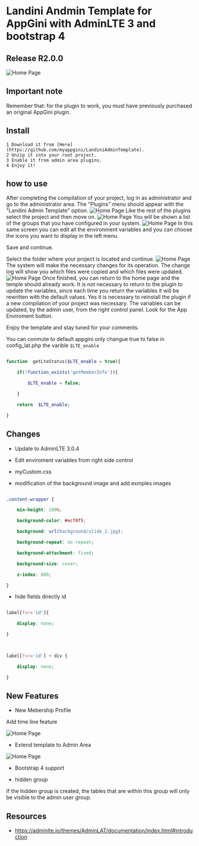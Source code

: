 
# Landini Andmin Template for AppGini with AdminLTE 3 and bootstrap 4

## Release R2.0.0


![Home Page](https://raw.githubusercontent.com/myappgini/LandiniAdminTemplate/master/LAT/screenshots/Template001.PNG)

## Important note

Remember that: for the plugin to work, you must have previously purchased an original AppGini plugin.

## Install

    1 Download it from [Here](https://github.com/myappgini/LandiniAdminTemplate).
    2 Unzip it into your root project.
    3 Enable it from admin area plugins.
    4 Enjoy it!

## how to use

After completing the compilation of your project, log in as administrator and go to the administrator area. The "Plugins" menu should appear with the "Landini Admin Template" option.
![Home Page](https://raw.githubusercontent.com/myappgini/LandiniAdminTemplate/master/LAT/screenshots/plugin000.PNG)
Like the rest of the plugins select the project and then move on.
![Home Page](https://raw.githubusercontent.com/myappgini/LandiniAdminTemplate/master/LAT/screenshots/plugin001.PNG)
You will be shown a list of the groups that you have configured in your system.
![Home Page](https://raw.githubusercontent.com/myappgini/LandiniAdminTemplate/master/LAT/screenshots/plugin002.PNG)
In this same screen you can edit all the environment variables and you can choose the icons you want to display in the left menu.

Save and continue.

Select the folder where your project is located and continue.
![Home Page](https://raw.githubusercontent.com/myappgini/LandiniAdminTemplate/master/LAT/screenshots/plugin003.PNG)
The system will make the necessary changes for its operation.
The change log will show you which files were copied and which files were updated.
![Home Page](https://raw.githubusercontent.com/myappgini/LandiniAdminTemplate/master/LAT/screenshots/plugin004.PNG)
Once finished, you can return to the home page and the temple should already work.
It is not necessary to return to the plugin to update the variables, since each time you return the variables it will be rewritten with the default values. Yes it is necessary to reinstall the plugin if a new compilation of your project was necessary.
The variables can be updated, by the admin user, from the right control panel. Look for the App Enviroment button.

Enjoy the template and stay tuned for your comments.

You can conmute to default appgini only changue true to false in config_lat.php the varible ```$LTE_enable```

```php

function  getLteStatus($LTE_enable = true){

    if(!function_exists('getMemberInfo')){

        $LTE_enable = false;

    }

    return  $LTE_enable;

}

```

## Changes

- Update to AdminLTE 3.0.4

- Edit enviroment variables from right side control

- myCustom.css

- modification of the background image and add exmples images

```css

.content-wrapper {

    min-height: 100%;

    background-color: #ecf0f5;

    background: url(background/slide_2.jpg);

    background-repeat: no-repeat;

    background-attachment: fixed;

    background-size: cover;

    z-index: 800;

}

```

- hide fields directly id

```css

label[for='id']{

    display: none;

}

  

label[for='id'] + div {

    display: none;

}

```

## New Features

- New Mebership Profile

Add time line feature

![Home Page](https://raw.githubusercontent.com/myappgini/LandiniAdminTemplate/master/LAT/screenshots/Template003.PNG)

- Extend template to Admin Area

![Home Page](https://raw.githubusercontent.com/myappgini/LandiniAdminTemplate/master/LAT/screenshots/Template011.PNG)

- Bootstrap 4 support

- hidden group

If the hidden group is created, the tables that are within this group will only be visible to the admin user group.

## Resources
  
- <https://adminlte.io/themes/AdminLAT/documentation/index.html#introduction>
